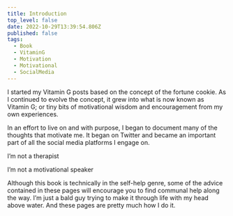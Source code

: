 ```yaml
---
title: Introduction
top_level: false
date: 2022-10-29T13:39:54.806Z
published: false
tags:
  - Book
  - VitaminG
  - Motivation
  - Motivational
  - SocialMedia
---
```

I started my Vitamin G posts based on the concept of the fortune cookie. As I continued to evolve the concept, it grew into what is now known as Vitamin G; or tiny bits of motivational wisdom and encouragement from my own experiences.

In an effort to live on and with purpose, I began to document many of the thoughts that motivate me. It began on Twitter and became an important part of all the social media platforms I engage on.

I’m not a therapist

I’m not a motivational speaker

Although this book is technically in the self-help genre, some of the advice contained in these pages will encourage you to find communal help along the way. I’m just a bald guy trying to make it through life with my head above water. And these pages are pretty much how I do it.